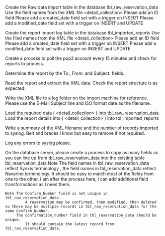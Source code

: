 Create the Raw data import table in the database tbl_raw_reservation_data
    Use the field names from the XML file <report><billingdetail><detail_collection><detail>
    Please add an ID field
    Please add a created_date field set with a trigger on INSERT
    Please add a modified_date field set with a trigger on INSERT and UPDATE

Create the report import log table in the database tbl_imported_reports
    Use the filed names from the XML file <report><table3><detail_collection><detail>
    Please add an ID field
    Please add a created_date field set with a trigger on INSERT
    Please add a modified_date field set with a trigger on INSERT and UPDATE


Create a process to poll the pop3 account every 15 minutes and check for reports to process.

Determine the report by the To:, From: and Subject: fields.

Read the report and extract the XML data.
Check the report structure is as expected.

Write the XML file to a log folder on the import machine for reference. Please use the E-Mail Subject line and ISO format date as the filename.

Load the required data ( <report><billingdetail><detail_collection><detail> ) into tbl_raw_reservation_data
Load the report details into ( <report><table3><detail_collection><detail> ) into tbl_imported_reports

Write a summary of the XML filename and the number of records imported to syslog.
    Belt and braces I know but easy to remove if not required.

Log any errors to syslog please.

On the database server, please create a process to copy as many fields as you can line up from tbl_raw_reservation_data into the existing table tbl_reservation_data
    Note The field names in tbl_raw_reservation_data reflect Synxis terminology , the field names in tbl_reservation_data reflect Navarino terminology.
         It should be easy to match most of the fields from one to the other. I am after the process here, I can add additional field transformations as I need them.

    Note The Confirm_Number field is not unique in tbl_raw_reservation_data .
             A reservation may be confirmed, then modified, then deleted so there may be multiple records in tbl_raw_reservation_data for the same Confirm_Number.
         The confirmation_number field in tbl_reservation_data should be unique.
             It should contain the latest record from tbl_raw_reservation_data.
